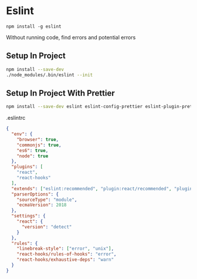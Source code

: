 # Eslint

`npm install -g eslint`

Without running code, find errors and potential errors



## Setup In Project

```bash
npm install --save-dev
./node_modules/.bin/eslint --init
```



## Setup In Project With Prettier

```bash
npm install --save-dev eslint eslint-config-prettier eslint-plugin-prettier eslint-plugin-react eslint-plugin-react-hooks prettier
```

.eslintrc

```json
{
  "env": {
    "browser": true,
    "commonjs": true,
    "es6": true,
    "node": true
  },
  "plugins": [
    "react",
    "react-hooks"
  ],
  "extends": ["eslint:recommended", "plugin:react/recommended", "plugin:prettier/recommended"],
  "parserOptions": {
    "sourceType": "module",
    "ecmaVersion": 2018
  },
  "settings": {
    "react": {
      "version": "detect"
    }
  },
  "rules": {
    "linebreak-style": ["error", "unix"],
    "react-hooks/rules-of-hooks": "error",
    "react-hooks/exhaustive-deps": "warn"
  }
}
```

